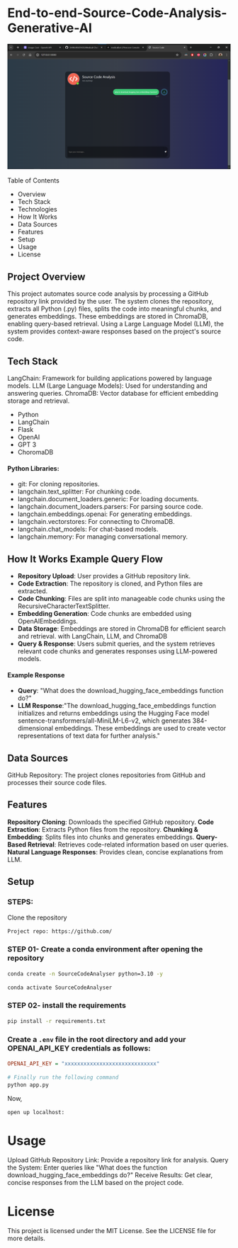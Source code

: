 # End-to-end-Source-Code-Analysis-Generative-AI
![Alt text](image.png)

Table of Contents
* Overview
* Tech Stack
* Technologies
* How It Works
* Data Sources
* Features
* Setup
* Usage
* License



## Project Overview
This project automates source code analysis by processing a GitHub repository link provided by the user. The system clones the repository, extracts all Python (.py) files, splits the code into meaningful chunks, and generates embeddings. These embeddings are stored in ChromaDB, enabling query-based retrieval. Using a Large Language Model (LLM), the system provides context-aware responses based on the project's source code.



## Tech Stack
LangChain: Framework for building applications powered by language models.
LLM (Large Language Models): Used for understanding and answering queries.
ChromaDB: Vector database for efficient embedding storage and retrieval.
- Python
- LangChain
- Flask
- OpenAI
- GPT 3
- ChoromaDB



#### Python Libraries:
 - git: For cloning repositories.
- langchain.text_splitter: For chunking code.
- langchain.document_loaders.generic: For loading documents.
- langchain.document_loaders.parsers: For parsing source code.
- langchain.embeddings.openai: For generating embeddings.
- langchain.vectorstores: For connecting to ChromaDB.
- langchain.chat_models: For chat-based models.
- langchain.memory: For managing conversational memory.



## How It Works Example Query Flow
- **Repository Upload**: User provides a GitHub repository link.
- **Code Extraction**: The repository is cloned, and Python files are extracted.
- **Code Chunking**: Files are split into manageable code chunks using the RecursiveCharacterTextSplitter.
- **Embedding Generation**: Code chunks are embedded using OpenAIEmbeddings.
- **Data Storage**: Embeddings are stored in ChromaDB for efficient search and retrieval. with LangChain, LLM, and ChromaDB
- **Query & Response**: Users submit queries, and the system retrieves relevant code chunks and generates responses using LLM-powered models.



#### Example Response
- **Query**: "What does the download_hugging_face_embeddings function do?"
- **LLM Response**:"The download_hugging_face_embeddings function initializes and returns embeddings using the Hugging Face model sentence-transformers/all-MiniLM-L6-v2, which generates 384-dimensional embeddings. These embeddings are used to create vector representations of text data for further analysis."



## Data Sources
GitHub Repository: The project clones repositories from GitHub and processes their source code files.



## Features
**Repository Cloning**: Downloads the specified GitHub repository.
**Code Extraction**: Extracts Python files from the repository.
**Chunking & Embedding**: Splits files into chunks and generates embeddings.
**Query-Based Retrieval**: Retrieves code-related information based on user queries.
**Natural Language Responses**: Provides clean, concise explanations from LLM.



## Setup
### STEPS:

Clone the repository

```bash
Project repo: https://github.com/
```
### STEP 01- Create a conda environment after opening the repository

```bash
conda create -n SourceCodeAnalyser python=3.10 -y
```

```bash
conda activate SourceCodeAnalyser
```


### STEP 02- install the requirements
```bash
pip install -r requirements.txt
```

### Create a `.env` file in the root directory and add your OPENAI_API_KEY credentials as follows:

```ini
OPENAI_API_KEY = "xxxxxxxxxxxxxxxxxxxxxxxxxxxxx"
```


```bash
# Finally run the following command
python app.py
```

Now,
```bash
open up localhost:
```



# Usage
Upload GitHub Repository Link: Provide a repository link for analysis.
Query the System: Enter queries like "What does the function download_hugging_face_embeddings do?"
Receive Results: Get clear, concise responses from the LLM based on the project code.



# License
This project is licensed under the MIT License. See the LICENSE file for more details.


